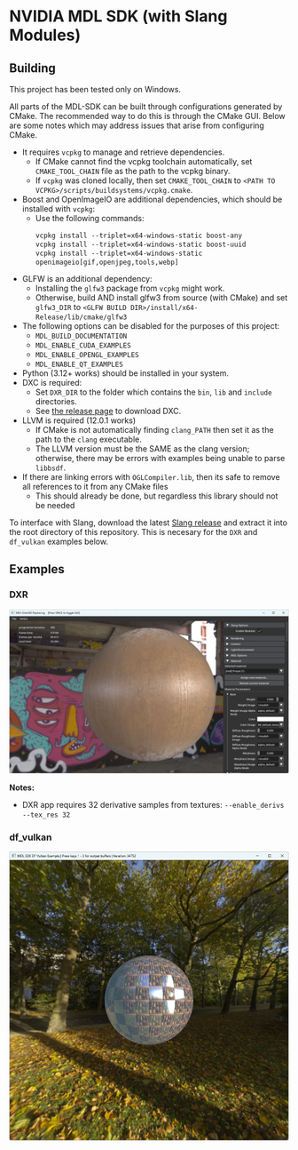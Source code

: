 # NVIDIA MDL SDK (with Slang Modules)

## Building

This project has been tested only on Windows.

All parts of the MDL-SDK can be built through configurations generated by CMake. The recommended way to do this is through the CMake GUI. Below are some notes which may address issues that arise from configuring CMake.
- It requires `vcpkg` to manage and retrieve dependencies.
  - If CMake cannot find the vcpkg toolchain automatically, set `CMAKE_TOOL_CHAIN` file as the path to the vcpkg binary.
  - If `vcpkg` was cloned locally, then set `CMAKE_TOOL_CHAIN` to `<PATH TO VCPKG>/scripts/buildsystems/vcpkg.cmake`.
- Boost and OpenImageIO are additional dependencies, which should be installed with `vcpkg`:
  - Use the following commands:
  	```
	vcpkg install --triplet=x64-windows-static boost-any
	vcpkg install --triplet=x64-windows-static boost-uuid
	vcpkg install --triplet=x64-windows-static openimageio[gif,openjpeg,tools,webp]
	```
- GLFW is an additional dependency:
  - Installing the `glfw3` package from `vcpkg` might work.
  - Otherwise, build AND install glfw3 from source (with CMake) and set `glfw3_DIR` to `<GLFW BUILD DIR>/install/x64-Release/lib/cmake/glfw3`
- The following options can be disabled for the purposes of this project:
  - `MDL_BUILD_DOCUMENTATION`
  - `MDL_ENABLE_CUDA_EXAMPLES`
  - `MDL_ENABLE_OPENGL_EXAMPLES`
  - `MDL_ENABLE_QT_EXAMPLES`
- Python (3.12+ works) should be installed in your system.
- DXC is required:
  - Set `DXR_DIR` to the folder which contains the `bin`, `lib` and `include` directories.
  - See [the release page](https://github.com/microsoft/DirectXShaderCompiler/releases/latest) to download DXC.
- LLVM is required (12.0.1 works)
  - If CMake is not automatically finding `clang_PATH` then set it as the path to the `clang` executable.
  - The LLVM version must be the SAME as the clang version; otherwise, there may be errors with examples being unable to parse `libbsdf`.
- If there are linking errors with `OGLCompiler.lib`, then its safe to remove all references to it from any CMake files
  - This should already be done, but regardless this library should not be needed

To interface with Slang, download the latest [Slang release](https://github.com/shader-slang/slang/releases/latest) and extract it into the root directory of this repository. This is necesary for the `DXR` and `df_vulkan` examples below.

## Examples

### DXR

![DXR app](media/screenshot-dxr.png)

**Notes:**
- DXR app requires 32 derivative samples from textures: `--enable_derivs --tex_res 32`

### df_vulkan

![df_vulkan app](media/screenshot-df_vulkan.png)